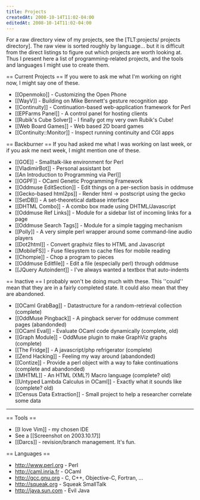 ```yaml
---
title: Projects
createdAt: 2008-10-14T11:02-04:00
editedAt: 2008-10-14T11:02-04:00
---
```


For a raw directory view of my projects, see the [TLT:projects/ projects directory].  The raw view is sorted roughly by language... but it is difficult from the direct listings to figure out which projects are worth looking at. Thus I present here a list of programming-related projects, and the tools and languages I might use to create them.

== Current Projects ==
If you were to ask me what I'm working on right now, I might say one of these.
* [[Openmoko]] - Customizing the Open Phone
* [[WayV]] - Building on Mike Bennett's gesture recognition app
* [[Continuity]] - Continuation-based web-application framework for Perl
* [[EPFarms Panel]] - A control panel for hosting clients
* [[Rubik's Cube Solver]] - I finally got my very own Rubik's Cube!
* [[Web Board Games]] - Web based 2D board games
* [[Continuity::Monitor]] - Inspect running continuity and CGI apps

== Backburner ==
If you had asked me what I was working on last week, or if you ask me next week, I might mention one of these.
* [[GOE]] - Smalltalk-like environment for Perl
* [[VladimirBot]] - Personal assistant bot
* [[An Introduction to Programming via Perl]]
* [[OGPF]] - OCaml Genetic Programming Framework
* [[Oddmuse EditSection]] - Edit things on a per-section basis in oddmuse
* [[Gecko-based html2ps]] - Render html -> postscript using the gecko 
* [[SetDB]] - A set-theoretical datbase interface
* [[DHTML Combo]] - A combo box made using DHTML/Javascript
* [[Oddmuse Ref Links]] - Module for a sidebar list of incoming links for a page
* [[Oddmuse Search Tags]] - Module for a simple tagging mechanism
* [[Polly]] - A very simple perl wrapper around some command-line audio players
* [[Dot2html]] - Convert graphviz files to HTML and Javascript
* [[MobileFS]] - Fuse filesystem to cache files for mobile reading
* [[Chompie]] - Chop a program to pieces
* [[Oddmuse Editfile]] - Edit a file (especially perl) through oddmuse
* [[JQuery Autoindent]] - I've always wanted a textbox that auto-indents

== Inactive ==
I probably won't be doing much with these. This ''could'' mean that they are in a fairly completed state. It could also mean that they are abandoned.
* [[OCaml GrabBag]] - Datastructure for a random-retrieval collection (complete)
* [[OddMuse Pingback]] - A pingback server for oddmuse comment pages (abandonded)
* [[OCaml Eval]] - Evaluate OCaml code dynamically (complete, old)
* [[Graph Module]] - OddMuse plugin to make GraphViz graphs (complete)
* [[The Fridge]] - A javascript/php refrigerator (complete)
* [[Zend Hacking]] - Feeling my way around (abandonded)
* [[Contize]] - Provide a perl object with a way to fake continuations (complete and abandonded)
* [[MHTML]] - An HTML (XML?) Macro language (complete? old)
* [[Untyped Lambda Calculus in OCaml]] - Exactly what it sounds like (complete? old)
* [[Census Data Extraction]] - Small project to help a researcher correlate some data


----

== Tools ==
* [[I love Vim]] - my chosen IDE
* See a [[Screenshot on 2003.10.17]]
* [[Darcs]] - revision/branch management. It's fun.

== Languages ==
* http://www.perl.org - Perl
* http://caml.inria.fr - OCaml
* http://gcc.gnu.org - C, C++, Objective-C, Fortran, ...
* http://squeak.org - Squeak SmallTalk
* http://java.sun.com - Evil Java

